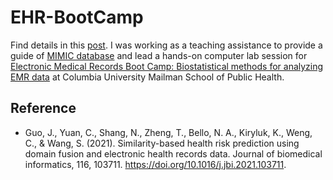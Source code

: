 # EHR-BootCamp

Find details in this [post](https://www.jiaguo1000.com/lab1/). I was working as a teaching assistance to provide a guide of [MIMIC database](https://mimic.mit.edu) and lead a hands-on computer lab session for [Electronic Medical Records Boot Camp: Biostatistical methods for analyzing EMR data](http://www.publichealth.columbia.edu/research/precision-prevention/electronic-medical-records-boot-camp-biostatistical-methods-analyzing-emr-data) at Columbia University Mailman School of Public Health.

## Reference

* Guo, J., Yuan, C., Shang, N., Zheng, T., Bello, N. A., Kiryluk, K., Weng, C., & Wang, S. (2021). Similarity-based health risk prediction using domain fusion and electronic health records data. Journal of biomedical informatics, 116, 103711. https://doi.org/10.1016/j.jbi.2021.103711.
